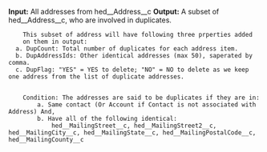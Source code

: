 
<strong>Input:</strong> All addresses from hed__Address__c
<strong>Output:</strong> A subset of hed__Address__c, who are involved in duplicates.
		
		This subset of address will have following three prperties added
		on them in output:
      a. DupCount: Total number of duplicates for each address item.
      b. DupAddressIds: Other identical addresses (max 50), saperated by comma.
      c. DupFlag: "YES" = YES to delete; "NO" = NO to delete as we keep one address from the list of duplicate addresses.


		Condition: The addresses are said to be duplicates if they are in:
			a. Same contact (Or Account if Contact is not associated with Address) And,
			b. Have all of the following identical: 
				hed__MailingStreet__c, hed__MailingStreet2__c, hed__MailingCity__c, hed__MailingState__c, hed__MailingPostalCode__c, hed__MailingCounty__c

